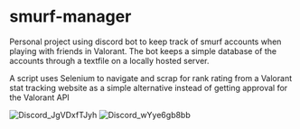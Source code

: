 # smurf-manager
Personal project using discord bot to keep track of smurf accounts when playing with friends in Valorant.
The bot keeps a simple database of the accounts through a textfile on a locally hosted server.

A script uses Selenium to navigate and scrap for rank rating from a Valorant stat tracking website as a simple alternative instead of getting approval for the Valorant API

![Discord_JgVDxfTJyh](https://user-images.githubusercontent.com/31916351/135596651-c3a34a96-1c7f-4f62-8f71-ffed2227894c.png)
![Discord_wYye6gb8bb](https://user-images.githubusercontent.com/31916351/135596658-303e20e4-c836-4865-b9f7-895d3f2396c3.png)
